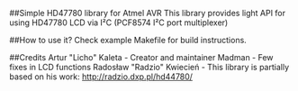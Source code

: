 ##Simple HD47780 library for Atmel AVR
This library provides light API for using HD47780 LCD via I²C (PCF8574 I²C port multiplexer)

##How to use it?
Check example Makefile for build instructions.

##Credits
Artur "Licho" Kaleta - Creator and maintainer
Madman - Few fixes in LCD functions
Radosław "Radzio" Kwiecień - This library is partially based on his work: http://radzio.dxp.pl/hd44780/


